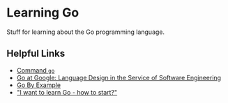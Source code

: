 # Learning Go
Stuff for learning about the Go programming language.

## Helpful Links
- [Command `go`](https://golang.org/cmd/go/)
- [Go at Google: Language Design in the Service of Software Engineering](https://talks.golang.org/2012/splash.article)
- [Go By Example](https://gobyexample.com/)
- ["I want to learn Go - how to start?"](https://developer20.com/i-want-to-learn-go/)
